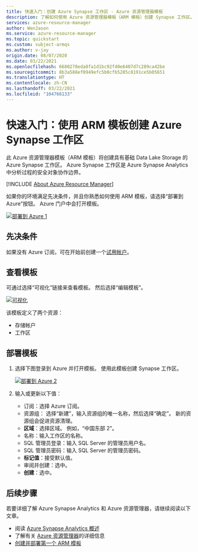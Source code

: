 ```yaml
---
title: 快速入门：创建 Azure Synapse 工作区 - Azure 资源管理器模板
description: 了解如何使用 Azure 资源管理器模板（ARM 模板）创建 Synapse 工作区。
services: azure-resource-manager
author: WenJason
ms.service: azure-resource-manager
ms.topic: quickstart
ms.custom: subject-armqs
ms.author: v-jay
origin.date: 08/07/2020
ms.date: 03/22/2021
ms.openlocfilehash: 6680278eda8fa1d1bc92f40e6407d7c289ca42be
ms.sourcegitcommit: 8b3a588ef0949efc5b0cfb5285c8191ce5b05651
ms.translationtype: HT
ms.contentlocale: zh-CN
ms.lasthandoff: 03/22/2021
ms.locfileid: "104766133"
---
```

# <a name="quickstart-create-an-azure-synapse-workspace-using-an-arm-template"></a>快速入门：使用 ARM 模板创建 Azure Synapse 工作区

此 Azure 资源管理器模板（ARM 模板）将创建具有基础 Data Lake Storage 的 Azure Synapse 工作区。 Azure Synapse 工作区是 Azure Synapse Analytics 中分析过程的安全对象协作边界。

[!INCLUDE [About Azure Resource Manager](../../includes/resource-manager-quickstart-introduction.md)]

如果你的环境满足先决条件，并且你熟悉如何使用 ARM 模板，请选择“部署到 Azure”按钮。 Azure 门户中会打开模板。

[![部署到 Azure 1](../media/template-deployments/deploy-to-azure.png)](https://portal.azure.cn/#create/Microsoft.Template/uri/https%3A%2F%2Fraw.githubusercontent.com%2FAzure-Samples%2FSynapse%2Fmaster%2FManage%2FDeployWorkspace%2Fazuredeploy.json)

## <a name="prerequisites"></a>先决条件

如果没有 Azure 订阅，可在开始前创建一个[试用帐户](https://www.microsoft.com/china/azure/index.html?fromtype=cn)。

## <a name="review-the-template"></a>查看模板

可通过选择“可视化”链接来查看模板。 然后选择“编辑模板”。

[![可视化](../media/template-deployments/template-visualize-button.png)](https://portal.azure.cn/#create/Microsoft.Template/uri/https%3A%2F%2Fraw.githubusercontent.com%2FAzure-Samples%2FSynapse%2Fmaster%2FManage%2FDeployWorkspace%2Fazuredeploy.json)

该模板定义了两个资源：

- 存储帐户
- 工作区

## <a name="deploy-the-template"></a>部署模板

1. 选择下图登录到 Azure 并打开模板。 使用此模板创建 Synapse 工作区。

   [![部署到 Azure 2](../media/template-deployments/deploy-to-azure.svg)](https://portal.azure.cn/#create/Microsoft.Template/uri/https%3A%2F%2Fraw.githubusercontent.com%2FAzure-Samples%2FSynapse%2Fmaster%2FManage%2FDeployWorkspace%2Fazuredeploy.json)

1. 输入或更新以下值：

   - 订阅：选择 Azure 订阅。
   - 资源组： 选择“新建”，输入资源组的唯一名称，然后选择“确定”。 新的资源组会促进资源清理。
   - **区域**：选择区域。  例如，“中国东部 2”。
   - 名称：输入工作区的名称。
   - SQL 管理员登录：输入 SQL Server 的管理员用户名。
   - SQL 管理员密码：输入 SQL Server 的管理员密码。
   - **标记值**：接受默认值。
   - 审阅并创建：选中。
   - **创建**：选中。

## <a name="next-steps"></a>后续步骤

若要详细了解 Azure Synapse Analytics 和 Azure 资源管理器，请继续阅读以下文章。

- 阅读 [Azure Synapse Analytics 概述](../synapse-analytics/sql-data-warehouse/sql-data-warehouse-overview-what-is.md)
- 了解有关 [Azure 资源管理器](../azure-resource-manager/management/overview.md)的详细信息
- [创建并部署第一个 ARM 模板](../azure-resource-manager/templates/template-tutorial-create-first-template.md)
